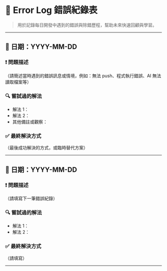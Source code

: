 # 🐞 Error Log 錯誤紀錄表

> 用於記錄每日開發中遇到的錯誤與除錯歷程，幫助未來快速回顧與學習。

---

## 📅 日期：YYYY-MM-DD

### ❗ 問題描述
（請簡述當時遇到的錯誤訊息或情境，例如：無法 push、程式執行錯誤、AI 無法讀取檔案等）

### 🔍 嘗試過的解法
- 解法 1：
- 解法 2：
- 其他備註或觀察：

### ✅ 最終解決方式
（最後成功解決的方式，或臨時替代方案）

---

## 📅 日期：YYYY-MM-DD

### ❗ 問題描述
（請填寫下一筆錯誤紀錄）

### 🔍 嘗試過的解法
- 解法 1：
- 解法 2：

### ✅ 最終解決方式
（請填寫）

---
